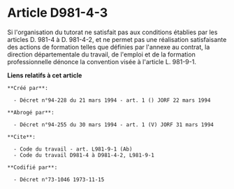 # Article D981-4-3

Si l'organisation du tutorat ne satisfait pas aux conditions établies par les articles D. 981-4 à D. 981-4-2, et ne permet
pas une réalisation satisfaisante des actions de formation telles que définies par l'annexe au contrat, la direction
départementale du travail, de l'emploi et de la formation professionnelle dénonce la convention visée à l'article L. 981-9-1.

**Liens relatifs à cet article**

	**Créé par**:

	  - Décret n°94-228 du 21 mars 1994 - art. 1 () JORF 22 mars 1994

	**Abrogé par**:

	  - Décret n°94-255 du 30 mars 1994 - art. 1 (V) JORF 31 mars 1994

	**Cite**:

	  - Code du travail - art. L981-9-1 (Ab)
	  - Code du travail D981-4 à D981-4-2, L981-9-1

	**Codifié par**:

	  - Décret n°73-1046 1973-11-15
